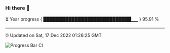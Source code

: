### Hi there 👋

⏳ Year progress { ████████████████████████████▁▁ } 95.91 %

---

⏰ Updated on Sat, 17 Dec 2022 01:26:25 GMT

![Progress Bar CI](https://github.com/ZhaoGui/ZhaoGui/workflows/Progress%20Bar%20CI/badge.svg)
